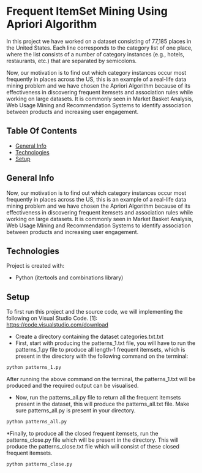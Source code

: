 # Frequent ItemSet Mining Using Apriori Algorithm

In this project we have worked on a dataset consisting of 77,185 places in the United States. 
Each line corresponds to the category list of one place, where the list consists of a number of category 
instances (e.g., hotels, restaurants, etc.) that are separated by semicolons.

Now, our motivation is to find out which category instances occur most frequently in places across the US, this is an example of a real-life data mining problem
and we have chosen the Apriori Algorithm because of its effectiveness in discovering frequent itemsets and association rules while working on large datasets.
It is commonly seen in Market Basket Analysis, Web Usage Mining and Recommendation Systems to identify association between products and increasing user
engagement.
## Table Of Contents
* [General Info](#general-info)
* [Technologies](#technologies)
* [Setup](#setup)

## General Info
Now, our motivation is to find out which category instances occur most frequently in places across the US, this is an example of a real-life data mining problem
and we have chosen the Apriori Algorithm because of its effectiveness in discovering frequent itemsets and association rules while working on large datasets.
It is commonly seen in Market Basket Analysis, Web Usage Mining and Recommendation Systems to identify association between products and increasing user
engagement.
## Technologies
Project is created with:
* Python (itertools and combinations library)

## Setup
To first run this project and the source code, we will implementing the following on Visual Studio Code.
[1]: https://code.visualstudio.com/download 

* Create a directory containing the dataset categories.txt.txt
* First, start with producing the patterns_1.txt file, you will have to run the patterns_1.py file to produce all length-1 frequent itemsets, which is present in the directory with the following command on the terminal:
```bash
python patterns_1.py
```
After running the above command on the terminal, the patterns_1.txt will be produced and the required output can be visualised.

* Now, run the patterns_all.py file to return all the frequent itemsets present in the dataset, this will produce the patterns_all.txt file. Make sure patterns_all.py is present in your directory.
```bash
python patterns_all.py
```

*Finally, to produce all the closed frequent itemsets, run the patterns_close.py file which will be present in the directory. This will produce the patterns_close.txt file which will consist of these closed frequent itemsets.
```bash
python patterns_close.py
```




